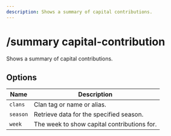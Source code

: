```yaml
---
description: Shows a summary of capital contributions.
---
```


# /summary capital-contribution

Shows a summary of capital contributions.

## Options

| Name | Description |
|------|-------------|
| `clans` | Clan tag or name or alias. |
| `season` | Retrieve data for the specified season. |
| `week` | The week to show capital contributions for. |

